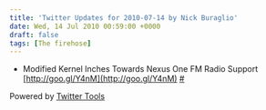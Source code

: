 ```yaml
---
title: 'Twitter Updates for 2010-07-14 by Nick Buraglio'
date: Wed, 14 Jul 2010 00:59:00 +0000
draft: false
tags: [The firehose]
---
```


  
*   Modified Kernel Inches Towards Nexus One FM Radio Support [http://goo.gl/Y4nM](http://goo.gl/Y4nM) [#](http://twitter.com/buraglio/statuses/18468307680)
  

  

Powered by [Twitter Tools](http://alexking.org/projects/wordpress)